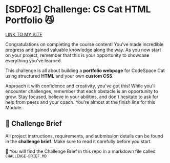 # [SDF02] Challenge: CS Cat HTML Portfolio 😼

[LINK TO MY SITE](https://lu-ani.github.io/LUDSOK25529_fto2506_a_Ludwe-Sokani_SDF02/)

Congratulations on completing the course content! You've made incredible progress and gained valuable knowledge along the way. As you now start on your project, remember that this is your opportunity to showcase everything you've learned. 

This challenge is all about building a **portfolio webpage** for CodeSpace Cat using structured **HTML** and your own **custom CSS**.  

Approach it with confidence and creativity, you've got this! While you'll encounter challenges, remember that each obstacle is an opportunity to grow. Stay focused, believe in your abilities, and don't hesitate to ask for help from peers and your coach. You're almost at the finish line for this Module.


## 📖 Challenge Brief  

All project instructions, requirements, and submission details can be found in the **challenge brief**. Make sure to read it carefully before you start. 

🔗 You will find the Challenge Brief in this repo in a markdown file called `CHALLENGE-BRIEF.MD`
